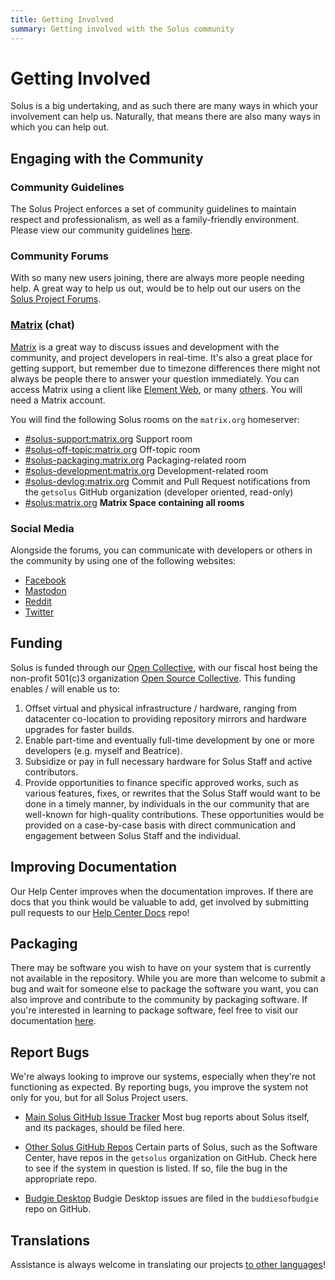 ```yaml
---
title: Getting Involved
summary: Getting involved with the Solus community
---
```


# Getting Involved

Solus is a big undertaking, and as such there are many ways in which your involvement can help us. Naturally, that means there are also many ways in which you can help out.

## Engaging with the Community

### Community Guidelines

The Solus Project enforces a set of community guidelines to maintain respect and professionalism, as well as a family-friendly environment. Please view our community guidelines [here](/docs/user/contributing/community-guidelines).

### Community Forums

With so many new users joining, there are always more people needing help. A great way to help us out, would be to help out our users on the [Solus Project Forums](https://discuss.getsol.us).

### [Matrix](/docs/user/contributing/getting-involved#matrix-chat) (chat)

[Matrix](<https:/.wikipedia.org/wiki/Matrix_(protocol)>) is a great way to discuss issues and development with the community, and project developers in real-time. It's also a great place for getting support, but remember due
to timezone differences there might not always be people there to answer your question immediately. You can access Matrix using a client like [Element Web](https://app.element.io/), or many [others](https://matrix.org/clients/). You will need a Matrix account.

You will find the following Solus rooms on the `matrix.org` homeserver:

- [#solus-support:matrix.org](https://matrix.to/#/#solus-support:matrix.org) Support room
- [#solus-off-topic:matrix.org](https://matrix.to/#/#solus-off-topic:matrix.org) Off-topic room
- [#solus-packaging:matrix.org](https://matrix.to/#/#solus-packaging:matrix.org) Packaging-related room
- [#solus-development:matrix.org](https://matrix.to/#/#solus-development:matrix.org) Development-related room
- [#solus-devlog:matrix.org](https://matrix.to/#/#solus-devlog:matrix.org) Commit and Pull Request notifications from the `getsolus` GitHub organization (developer oriented, read-only)
- [#solus:matrix.org](https://matrix.to/#/#solus:matrix.org) **Matrix Space containing all rooms**

### Social Media

Alongside the forums, you can communicate with developers or others in the community by using one of the following websites:

- [Facebook](https://www.facebook.com/get.solus)
- [Mastodon](https://fosstodon.org/@Solus)
- [Reddit](https://www.reddit.com/r/SolusProject/)
- [Twitter](https://twitter.com/solusproject)

## Funding

Solus is funded through our [Open Collective](https://opencollective.com/getsolus), with our fiscal host being the non-profit 501(c)3 organization [Open Source Collective](https://www.oscollective.org/). This funding enables / will enable us to:

1. Offset virtual and physical infrastructure / hardware, ranging from datacenter co-location to providing repository mirrors and hardware upgrades for faster builds.
2. Enable part-time and eventually full-time development by one or more developers (e.g. myself and Beatrice).
3. Subsidize or pay in full necessary hardware for Solus Staff and active contributors.
4. Provide opportunities to finance specific approved works, such as various features, fixes, or rewrites that the Solus Staff would want to be done in a timely manner, by individuals in the our community that are well-known for high-quality contributions. These opportunities would be provided on a case-by-case basis with direct communication and engagement between Solus Staff and the individual.

## Improving Documentation

Our Help Center improves when the documentation improves. If there are docs that you think would be valuable to add, get involved by submitting pull requests to our [Help Center Docs](https://github.com/getsolus/help-center-docs) repo!

## Packaging

There may be software you wish to have on your system that is currently not available in the repository. While you are more than welcome to submit a bug and wait for someone else to package the software you want, you can also improve
and contribute to the community by packaging software. If you're interested in learning to package software, feel free to visit our documentation [here](/docs/packaging/).

## Report Bugs

We're always looking to improve our systems, especially when they're not functioning as expected. By reporting bugs, you improve the system not only for you, but for all Solus Project users.

- [Main Solus GitHub Issue Tracker](https://issues.getsol.us)
  Most bug reports about Solus itself, and its packages, should be filed here.

- [Other Solus GitHub Repos](https://github.com/getsolus)
  Certain parts of Solus, such as the Software Center, have repos in the `getsolus` organization on GitHub. Check here to see if the system in question is listed. If so, file the bug in the appropriate repo.

- [Budgie Desktop](https://github.com/buddiesofbudgie/budgie-desktop/issues)
  Budgie Desktop issues are filed in the `buddiesofbudgie` repo on GitHub.

## Translations

Assistance is always welcome in translating our projects [to other languages](https://translate.getsol.us)!
